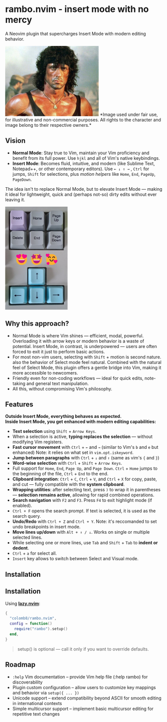 # rambo.nvim - insert mode with no mercy

A Neovim plugin that supercharges Insert Mode with modern editing behavior.

<img src="media/Rambo-1200x900.jpg" alt="insert mode with no mercy" width="300"/>
*Image used under fair use, for illustrative and non-commercial purposes. All rights to the character and image belong to their respective owners.*

## Vision

- **Normal Mode**: Stay true to Vim, maintain your Vim proficiency and benefit from its full power. Use `hjkl` and all of Vim's native keybindings.
- **Insert Mode**: Becomes fluid, intuitive, and modern (like Sublime Text, Notepad++, or other contemporary editors). Use `← ↓ ↑ →` , `Ctrl` for jumps, `Shift` for selections, plus *motion helpers* like `Home`, `End`, `PageUp`, `PageDown`.

The idea isn't to replace Normal Mode, but to elevate Insert Mode — making it ideal for lightweight, quick and (perhaps not-so) dirty edits without ever leaving it.

<img src="media/lovethesekeys.jpg" alt="Love these keys..." width="200"/>

## Why this approach?

- Normal Mode is where Vim shines — efficient, modal, powerful. Overloading it with arrow keys or modern behavior is a waste of potential. Insert Mode, in contrast, is underpowered — users are often forced to exit it just to perform basic actions.
- For most non-vim users, selecting with `Shift` + motion is second nature. also the behavior of Select mode feel natural. Combined with the natural feel of Select Mode, this plugin offers a gentle bridge into Vim, making it more accessible to newcomers.
- Friendly even for non-coding workflows — ideal for quick edits, note-taking and general text manipulation.
- All this, without compromising Vim's philosophy.

## Features

**Outside Insert Mode, everything behaves as expected.**  
**Inside Insert Mode, you get enhanced with modern editing capabilities:**

- **Text selection** using `Shift` + `Arrow Keys`.
- When a selection is active, **typing replaces the selection** — without modifying Vim registers.
- **Fast cursor movement** with `Ctrl` + `←` and `→` (similar to Vim's `b` and `e` but enhanced) Note: it relies on what set in `vim.opt.iskeyword`.
- **Jump between paragraphs** with `Ctrl` + `↓` and `↑` (same as vim's `{` and `}`)
- **Word-wise selection** with `Ctrl` + `Shift` + `Arrow Keys`.
- Full support for `Home`, `End`, `Page Up`, and `Page Down`.
  `Ctrl` + `Home` jumps to the beginning of the file, `Ctrl` + `End` to the end.
- **Clipboard integration**: `Ctrl` + `C`, `Ctrl` + `V`, and `Ctrl` + `X` for copy, paste, and cut — fully compatible with the **system clipboard**.
- **Wrapping utilities**: after selecting text, press `)` to wrap it in parentheses — **selection remains active**, allowing for rapid combined operations.
- **Search navigation** with `F2` and `F3`. Press `F4` to exit highlight mode (if enabled).
- `Ctrl + F` opens the search prompt. If text is selected, it is used as the search query.
- **Undo/Redo** with `Ctrl + Z` and `Ctrl + Y`. Note: it's reccomanded to set undo breakpoints in insert mode.
- **Move lines up/down** with `Alt + ↑ / ↓`. Works on single or multiple selected lines.
- While selecting one or more lines, use `Tab` and `Shift` + `Tab` to **indent or dedent**.
- `Ctrl` + `a` for select all.
- `Insert` key allows to switch between Select and Visual mode.

## Installation

## Installation

Using [**lazy.nvim**](https://github.com/folke/lazy.nvim):

```lua
{
  "colomb8/rambo.nvim",
  config = function()
    require("rambo").setup()
  end,
}
```
>setup() is optional — call it only if you want to override defaults.


## Roadmap

- `:help` Vim documentation – provide Vim help file (:help rambo) for discoverability
- Plugin custom configuration – allow users to customize key mappings and behavior via `setup({ ... })`
- Unicode support – extend compatibility beyond ASCII for smooth editing in international contexts
- Simple multicursor support – implement basic multicursor editing for repetitive text changes
